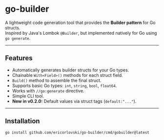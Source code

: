 # go-builder

A lightweight code generation tool that provides the **Builder pattern** for Go structs.  
Inspired by Java's Lombok `@Builder`, but implemented natively for Go using `go generate`.

---

## Features
- Automatically generates builder structs for your Go types.
- Chainable `With<Field>()` methods for each struct field.
- `Build()` method to assemble the final struct.
- Supports basic Go types: `int`, `string`, `bool`, `float64`.
- Works with `//go:generate` directive.
- Simple CLI tool.
- **New in v0.2.0:** Default values via struct tags (`default:"..."`).

---

## Installation
```bash
go install github.com/ericorlovski/go-builder/cmd/gobuilder@latest
